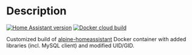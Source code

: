 # Description

[![Home Assistant version](https://img.shields.io/github/v/tag/2sheds/alpine-homeassistant?label=homeassistant&logo=python&logoColor=white)](https://github.com/home-assistant/home-assistant/releases)
[![Docker cloud build](https://img.shields.io/docker/cloud/build/kurapov/alpine-homeassistant-mysql?logo=docker&logoColor=white)](https://hub.docker.com/r/kurapov/alpine-homeassistant-mysql/builds)

Customized build of [alpine-homeassistant](https://github.com/2sheds/alpine-homeassistant) Docker container with added libraries (incl. MySQL client) and modified UID/GID.
